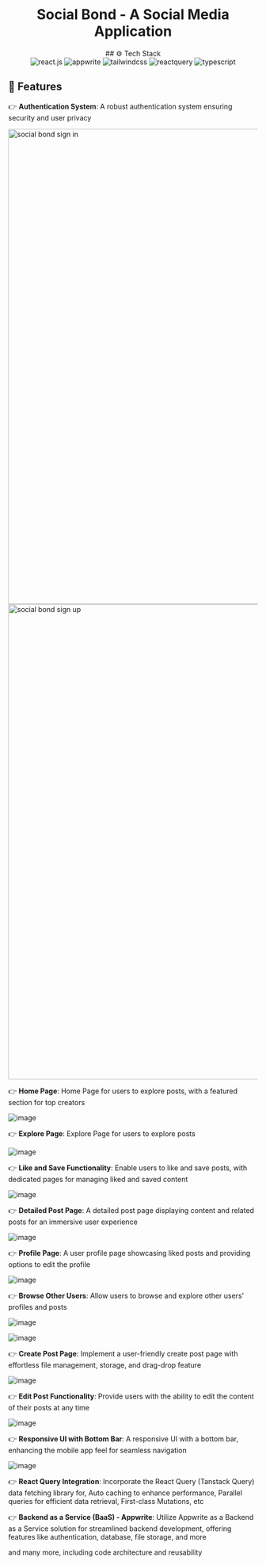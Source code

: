<div align="center">
  <h1>Social Bond - A Social Media Application</h1>
  ## <a name="tech-stack">⚙️ Tech Stack</a>
  <div>
    <img src="https://img.shields.io/badge/-React_JS-black?style=for-the-badge&logoColor=white&logo=react&color=61DAFB" alt="react.js" />
    <img src="https://img.shields.io/badge/-Appwrite-black?style=for-the-badge&logoColor=white&logo=appwrite&color=FD366E" alt="appwrite" />
    <img src="https://img.shields.io/badge/-Tailwind_CSS-black?style=for-the-badge&logoColor=white&logo=tailwindcss&color=06B6D4" alt="tailwindcss" />
    <img src="https://img.shields.io/badge/-React_Query-black?style=for-the-badge&logoColor=white&logo=reactquery&color=FF4154" alt="reactquery" />
    <img src="https://img.shields.io/badge/-Typescript-black?style=for-the-badge&logoColor=white&logo=typescript&color=3178C6" alt="typescript" />
  </div>
</div>

## <a name="features">🔋 Features</a>

👉 **Authentication System**: A robust authentication system ensuring security and user privacy

<img width="959" alt="social bond sign in" src="https://github.com/AyushAgarwal15/social-bond/assets/102687235/7b4c1f5f-76d3-436d-b6fd-4b3298b0fc7a">

<img width="959" alt="social bond sign up" src="https://github.com/AyushAgarwal15/social-bond/assets/102687235/0c28ac88-f5e0-4f0b-b8f6-799832d0e61b">

👉 **Home Page**: Home Page for users to explore posts, with a featured section for top creators

![image](https://github.com/AyushAgarwal15/social-bond/assets/102687235/2262991d-590a-4e9a-8963-d46fcf29067b)


👉 **Explore Page**: Explore Page for users to explore posts

![image](https://github.com/AyushAgarwal15/social-bond/assets/102687235/63fd81fe-6426-4395-94ad-134966cfe44c)

👉 **Like and Save Functionality**: Enable users to like and save posts, with dedicated pages for managing liked and saved content

![image](https://github.com/AyushAgarwal15/social-bond/assets/102687235/2d260717-b20f-48ea-9410-7eb0ee3dbe53)

👉 **Detailed Post Page**: A detailed post page displaying content and related posts for an immersive user experience

![image](https://github.com/AyushAgarwal15/social-bond/assets/102687235/2adb7088-b151-4ffd-98b1-492d5b479599)

👉 **Profile Page**: A user profile page showcasing liked posts and providing options to edit the profile

![image](https://github.com/AyushAgarwal15/social-bond/assets/102687235/51b2deda-8a40-49c0-ba97-eaaaaf438e1e)


👉 **Browse Other Users**: Allow users to browse and explore other users' profiles and posts

![image](https://github.com/AyushAgarwal15/social-bond/assets/102687235/73fdb9c1-c57b-44da-a07a-a020ae5dcf35)

![image](https://github.com/AyushAgarwal15/social-bond/assets/102687235/b8e31949-0dbd-46ee-a2b4-cdd2bceb8fc5)

👉 **Create Post Page**: Implement a user-friendly create post page with effortless file management, storage, and drag-drop feature

![image](https://github.com/AyushAgarwal15/social-bond/assets/102687235/a8740e29-be81-4ebb-becf-a89b2a52ac20)


👉 **Edit Post Functionality**: Provide users with the ability to edit the content of their posts at any time

![image](https://github.com/AyushAgarwal15/social-bond/assets/102687235/d2e84b5a-ec18-4139-96d8-f16aa09776ce)


👉 **Responsive UI with Bottom Bar**: A responsive UI with a bottom bar, enhancing the mobile app feel for seamless navigation

![image](https://github.com/AyushAgarwal15/social-bond/assets/102687235/bb197e8a-e835-4791-837e-2601fc1c33db)


👉 **React Query Integration**: Incorporate the React Query (Tanstack Query) data fetching library for, Auto caching to enhance performance, Parallel queries for efficient data retrieval, First-class Mutations, etc

👉 **Backend as a Service (BaaS) - Appwrite**: Utilize Appwrite as a Backend as a Service solution for streamlined backend development, offering features like authentication, database, file storage, and more

and many more, including code architecture and reusability
